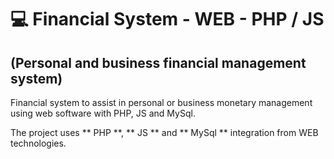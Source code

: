 # 💻 Financial System - WEB - PHP / JS
## (Personal and business financial management system)

Financial system to assist in personal or business monetary management using web software with PHP, JS and MySql.

The project uses ** PHP **, ** JS ** and ** MySql ** integration from WEB technologies. 

